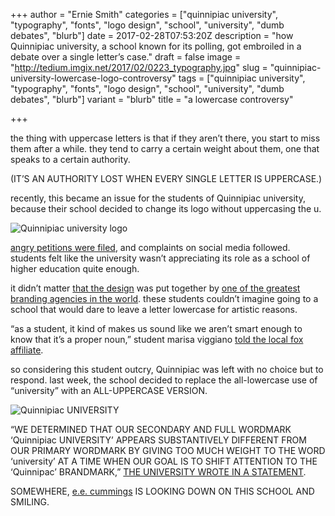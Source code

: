 +++
author = "Ernie Smith"
categories = ["quinnipiac university", "typography", "fonts", "logo design", "school", "university", "dumb debates", "blurb"]
date = 2017-02-28T07:53:20Z
description = "how Quinnipiac university, a school known for its polling, got embroiled in a debate over a single letter’s case."
draft = false
image = "http://tedium.imgix.net/2017/02/0223_typography.jpg"
slug = "quinnipiac-university-lowercase-logo-controversy"
tags = ["quinnipiac university", "typography", "fonts", "logo design", "school", "university", "dumb debates", "blurb"]
variant = "blurb"
title = "a lowercase controversy"

+++

the thing with uppercase letters is that if they aren’t there, you start to miss them after a while. they tend to carry a certain weight about them, one that speaks to a certain authority.

(IT’S AN AUTHORITY LOST WHEN EVERY SINGLE LETTER IS UPPERCASE.)

recently, this became an issue for the students of Quinnipiac university, because their school decided to change its logo without uppercasing the u.

![Quinnipiac university logo](http://tedium.imgix.net/2017/02/0223_Quinnipiac_university-1.png)

[angry petitions were filed](https://www.change.org/p/qu-administration-revise-the-new-quinnipiac-university-logo), and complaints on social media followed. students felt like the university wasn’t appreciating its role as a school of higher education quite enough.

it didn’t matter [that the design](http://www.underconsideration.com/brandnew/archives/new_logo_for_quinnipiac_university_by_pentagram.php) was put together by [one of the greatest branding agencies in the world](https://www.change.org/p/qu-administration-revise-the-new-quinnipiac-university-logo). these students couldn’t imagine going to a school that would dare to leave a letter lowercase for artistic reasons.

“as a student, it kind of makes us sound like we aren’t smart enough to know that it’s a proper noun,” student marisa viggiano [told the local fox affiliate](http://fox61.com/2017/02/17/after-student-pushback-quinnipiac-comes-up-with-another-new-logo/).

so considering this student outcry, Quinnipiac was left with no choice but to respond. last week, the school decided to replace the all-lowercase use of “university” with an ALL-UPPERCASE VERSION.

![Quinnipiac UNIVERSITY](http://tedium.imgix.net/2017/02/0223_Quinnipiac_UNIVERSITY2.png)

“WE DETERMINED THAT OUR SECONDARY AND FULL WORDMARK ‘Quinnipiac UNIVERSITY’ APPEARS SUBSTANTIVELY DIFFERENT FROM OUR PRIMARY WORDMARK BY GIVING TOO MUCH WEIGHT TO THE WORD ‘university’ AT A TIME WHEN OUR GOAL IS TO SHIFT ATTENTION TO THE ‘Quinnipac’ BRANDMARK,” [THE UNIVERSITY WROTE IN A STATEMENT](https://www.qu.edu/life/now/university-unveils-new-full-wordmark.html). 

SOMEWHERE, [e.e. cummings](http://amzn.to/2mEyfN9) IS LOOKING DOWN ON THIS SCHOOL AND SMILING.